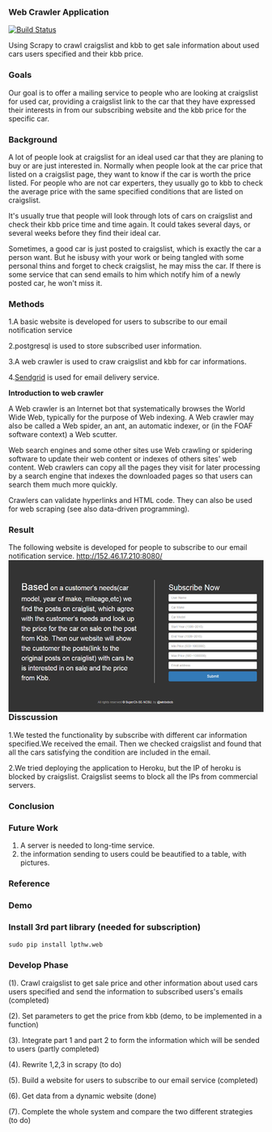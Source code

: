 
### Web Crawler Application  
[![Build Status](https://travis-ci.org/SuperCh-SE-NCSU/ProjectScraping.svg?branch=master)](https://travis-ci.org/SuperCh-SE-NCSU/ProjectScraping)

Using Scrapy to crawl craigslist and kbb to get sale information about used cars users specified and their kbb price.

### Goals
Our goal is to offer a mailing service to people who are looking at craigslist for used car, providing a craigslist link to the car that they have expressed their interests in from our subscribing website and the kbb price for the specific car.

### Background
A lot of people look at craigslist for an ideal used car that they are planing to buy or are just interested in. Normally when people look at the car price that listed on a craigslist page, they want to know if the car is worth the price listed. For people who are not car experters, they usually go to kbb to check the average price with the same specified conditions that are listed on craigslist. 

It's usually true that people will look through lots of cars on craigslist and check their kbb price time and time again. It could takes several days, or several weeks before they find their ideal car.

Sometimes, a good car is just posted to craigslist, which is exactly the car a person want. But he isbusy with your work or being tangled with some personal thins and forget to check craigslist, he may miss the car.
If there is some service that can send emails to him which notify him of a newly posted car, he won't miss it.

### Methods
1.A basic website is developed for users to subscribe to our email notification service 

2.postgresql is used to store subscribed user information.

3.A web crawler is used to craw craigslist and kbb for car informations.

4.[Sendgrid](https://sendgrid.com/home-two) is used for email delivery service.


**Introduction to web crawler**

A Web crawler is an Internet bot that systematically browses the World Wide Web, typically for the purpose of Web indexing. A Web crawler may also be called a Web spider, an ant, an automatic indexer, or (in the FOAF software context) a Web scutter.

Web search engines and some other sites use Web crawling or spidering software to update their web content or indexes of others sites' web content. Web crawlers can copy all the pages they visit for later processing by a search engine that indexes the downloaded pages so that users can search them much more quickly.

Crawlers can validate hyperlinks and HTML code. They can also be used for web scraping (see also data-driven programming).


### Result
The following website is developed for people to subscribe to our email notification service.
http://152.46.17.210:8080/<br/>
<img align=left src="https://github.com/SuperCh-SE-NCSU/ProjectScraping/blob/master/pythontemp_model/img/subscribe.png" style="float:left;with:100px;height:300px">



### Disscussion

1.We tested the functionality by subscribe with different car information specified.We received the email. Then we checked craigslist and found that all the cars satisfying the condition are included in the email.

2.We tried deploying the application to Heroku, but the IP of heroku is blocked by craigslist. Craigslist seems to block all the IPs from commercial servers.

### Conclusion


### Future Work
1. A server is needed to long-time service.
2. the information sending to users could be beautified to a table, with pictures.
### Reference
### Demo

### Install 3rd part library (needed for subscription)

```
sudo pip install lpthw.web
```   

### Develop Phase

  (1).  Crawl craigslist to get sale price and other information about used cars users specified and send the information to subscribed users's emails (completed)

  (2).  Set parameters to get the price from kbb (demo, to be implemented in a function)

  (3).  Integrate part 1 and part 2 to form the information which will be sended to users (partly completed)

  (4).  Rewrite 1,2,3 in scrapy (to do)
  
  (5).  Build a website for users to subscribe to our email service (completed)
  
  (6).  Get data from a dynamic website (done)

  (7).  Complete the whole system and compare the two different strategies (to do)

